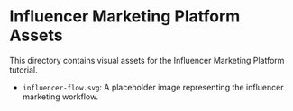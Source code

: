 # Influencer Marketing Platform Assets

This directory contains visual assets for the Influencer Marketing Platform tutorial.

- `influencer-flow.svg`: A placeholder image representing the influencer marketing workflow.

